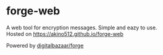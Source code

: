 # forge-web
A web tool for encryption messages. Simple and eazy to use.\
Hosted on https://akino512.github.io/forge-web

Powered by  [digitalbazaar/forge](https://github.com/digitalbazaar/forge)
